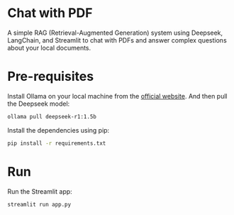 # Chat with PDF
A simple RAG (Retrieval-Augmented Generation) system using Deepseek, LangChain, and Streamlit to chat with PDFs and answer complex questions about your local documents.


# Pre-requisites
Install Ollama on your local machine from the [official website](https://ollama.com/). And then pull the Deepseek model:

```bash
ollama pull deepseek-r1:1.5b
```

Install the dependencies using pip:

```bash
pip install -r requirements.txt
```

# Run
Run the Streamlit app:

```bash
streamlit run app.py
```
